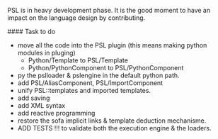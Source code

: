 PSL is in heavy development phase. It is the good moment to have an impact on the language design by contributing.

#### Task to do
- move all the code into the PSL plugin (this means making python modules in pluging) 
  - Python/Template to PSL/Template 
  - Python/PythonComponent to PSL/PythonComponent
- py the pslloader & pslengine in the default python path.  
- add PSL/AliasComponent, PSL/ImportComponent 
- unify PSL::templates and imported templates. 
- add saving
- add XML syntax
- add reactive programming
- restore the sofa implicit links & template deduction mechanisme. 
- ADD TESTS !!! to validate both the execution engine & the loaders. 

